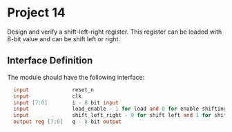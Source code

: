 # Project 14
Design and verify a shift-left-right register.
This register can be loaded with 8-bit value and can be shift left or right.

## Interface Definition
The module should have the following interface:

```verilog
  input              reset_n
  input              clk
  input [7:0]        i - 8 bit input
  input              load_enable - 1 for load and 0 for enable shifting
  input              shift_left_right - 0 for shift left and 1 for shift right
  output reg [7:0]   q - 8 bit output
```
